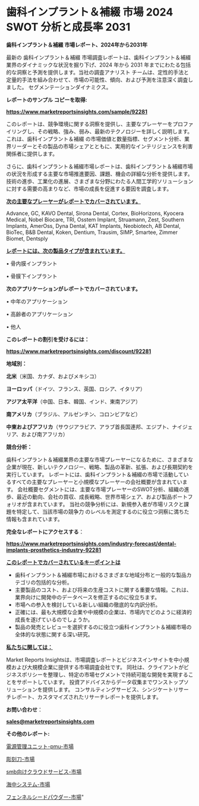 # 歯科インプラント＆補綴 市場 2024 SWOT 分析と成長率 2031

<strong>歯科インプラント＆補綴 市場レポート、2024年から2031年</strong>

最新の 歯科インプラント＆補綴 市場調査レポートは、歯科インプラント＆補綴 業界のダイナミックな状況を掘り下げ、2024 年から 2031 年までにわたる包括的な洞察と予測を提供します。当社の調査アナリスト チームは、定性的手法と定量的手法を組み合わせて、市場の可能性、傾向、および予測を注意深く調査しました。 セグメンテーションダイナミクス。



<strong>レポートのサンプル コピーを取得:</strong> <a href=https://www.marketreportsinsights.com/sample/92281>

<strong><u>https://www.marketreportsinsights.com/sample/92281</u></strong></a>

このレポートは、競争環境に関する洞察を提供し、主要なプレーヤーをプロファイリングし、その戦略、強み、弱み、最新のテクノロジーを詳しく説明します。 これは、歯科インプラント＆補綴 の市場価値と数量指標、セグメント分析、業界リーダーとその製品の市場シェアとともに、実用的なインテリジェンスを利害関係者に提供します。

さらに、歯科インプラント＆補綴市場レポートは、歯科インプラント＆補綴市場の状況を形成する主要な市場推進要因、課題、機会の詳細な分析を提供します。 技術の進歩、工業化の進展、さまざまな分野にわたる人間工学的ソリューションに対する需要の高まりなど、市場の成長を促進する要因を調査します。



<strong><u>次の主要なプレーヤーがレポートでカバーされています。</u></strong>

Advance, GC, KAVO Dental, Sirona Dental, Cortex, BioHorizons, Kyocera Medical, Nobel Biocare, TRI, Osstem Implant, Struamann, Zest, Southern Implants, AmerOss, Dyna Dental, KAT Implants, Neobiotech, AB Dental, BioTec, B&B Dental, Koken, Dentium, Trausim, SIMP, Smartee, Zimmer Biomet, Dentsply



<strong><u><b>レポートには、次の製品タイプが含まれています。</b></u></strong>

• 骨内膜インプラント

• 骨膜下インプラント



<strong><b>次のアプリケーションがレポートでカバーされています。</b></strong>

• 中年のアプリケーション

• 高齢者のアプリケーション

• 他人



<strong><b>このレポートの割引を受けるには：</b></strong><a href=https://www.marketreportsinsights.com/discount/92281>

<strong><u>https://www.marketreportsinsights.com/discount/92281</u></strong></a>



<strong>地域別：</strong>



<strong>北米</strong>（米国、カナダ、およびメキシコ）



<strong>ヨーロッパ</strong>（ドイツ、フランス、英国、ロシア、イタリア）



<strong>アジア太平洋</strong>（中国、日本、韓国、インド、東南アジア）



<strong>南アメリカ</strong>（ブラジル、アルゼンチン、コロンビアなど）



<strong>中東およびアフリカ</strong>（サウジアラビア、アラブ首長国連邦、エジプト、ナイジェリア、および南アフリカ）



<strong>競合分析：</strong>

歯科インプラント＆補綴業界の主要な市場プレーヤーになるために、さまざまな企業が現在、新しいテクノロジー、戦略、製品の革新、拡張、および長期契約を実行しています。 レポートには、歯科インプラント＆補綴の市場で活動しているすべての主要なプレーヤーと小規模なプレーヤーの会社概要が含まれています。 会社概要セグメントには、主要な市場プレーヤーのSWOT分析、組織の進歩、最近の動向、会社の買収、成長戦略、世界市場シェア、および製品ポートフォリオが含まれています。 当社の競争分析には、新規参入者が市場リスクと課題を特定して、当該市場の競争力 のレベルを測定するのに役立つ洞察に満ちた情報も含まれています。



<strong>完全なレポートにアクセスする</strong>：

<a href=https://www.marketreportsinsights.com/industry-forecast/dental-implants-prosthetics-industry-92281>

<strong><u>https://www.marketreportsinsights.com/industry-forecast/dental-implants-prosthetics-industry-92281</u></strong></a>



<strong><u><b>このレポートでカバーされているキーポイントは</b></u></strong>
<ul>
  <li>歯科インプラント＆補綴市場におけるさまざまな地域分布と一般的な製品カテゴリの包括的な分析。</li>
  <li>主要製品のコスト、および将来の生産コストに関する重要な情報。これは、業界向けに開発中のデータベースを修正するのに役立ちます。</li>
  <li>市場への参入を検討している新しい組織の徹底的な内訳分析。</li>
  <li>正確には、最も大規模な企業や中規模の企業は、市場内でどのように経済的成長を遂げているのでしょうか。</li>
  <li>製品の発売とレビューを選択するのに役立つ歯科インプラント＆補綴市場の全体的な状態に関する深い研究。</li>
</ul>


<strong><u><b>私たちに関しては：</b></u></strong>

Market Reports Insightsは、市場調査レポートとビジネスインサイトを中小規模および大規模企業に提供する市場調査会社です。 同社は、クライアントがビジネスポリシーを整理し、特定の市場セグメントで持続可能な開発を実現することをサポートしています。 投資アドバイスからデータ収集までワンストップソリューションを提供します。 コンサルティングサービス、シンジケートリサーチレポート、カスタマイズされたリサーチレポートを提供します。



<strong><b>お問い合わせ</b></strong>：

<a href=mailto:sales@marketreportsinsights.com>

<strong><u>sales@marketreportsinsights.com</u></strong></a>



<strong>その他のレポート:</strong>

<a href=https://www.linkedin.com/pulse/電源管理ユニット-pmu-市場-2030-年までの需要に焦点を当てた-2023-年調査レポート-pr-news-hub-9e6ef/>電源管理ユニット-pmu-市場</a>

<a href=https://www.linkedin.com/pulse/彫刻刀-市場-2023-競争分析と事業成長-2030-data-dive-discoveries-24-analysis-dozrf/>彫刻刀-市場</a>

<a href=https://www.linkedin.com/pulse/smb向けクラウドサービス-市場-2023-swot-分析と成長率-2030-lzojf/>smb向けクラウドサービス-市場</a>

<a href=https://www.linkedin.com/pulse/海中システム-市場-2023-総利益と主要ベンダー-2030-pr-news-hub-ns6if/>海中システム-市場</a>

<a href=https://www.linkedin.com/pulse/フェンネルシードパウダー-市場-2023-新興市場-将来の動向と市場需要-loksf/>フェンネルシードパウダー-市場</a>"
